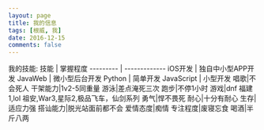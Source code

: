 ```yaml
---
layout: page
title: 我的信息
tags: [根威, 我]
date: 2016-12-15
comments: false
---
```




我的技能:
技能 | 掌握程度
--------- | -------------
iOS开发 | 独自中小型APP开发
JavaWeb | 微小型后台开发
Python | 简单开发
JavaScript | 小型开发
唱歌|不会死人
干架能力|1v2-5同重量
游泳|差点淹死三次
跑步|不停1小时
游戏|dnf 福建1,lol 祖安,War3,星际2,极品飞车，仙剑系列
勇气|悍不畏死
耐心|十分有耐心
生存|适应力强
搭讪能力|脱光站面前都不会
爱情态度|痴情
专注程度|废寝忘食
喝酒|半斤八两






